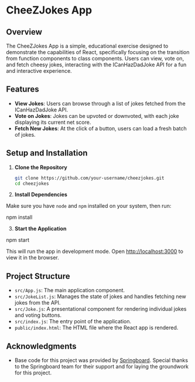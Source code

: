 # CheeZJokes App

## Overview

The CheeZJokes App is a simple, educational exercise designed to demonstrate the capabilities of React, specifically focusing on the transition from function components to class components. Users can view, vote on, and fetch cheesy jokes, interacting with the ICanHazDadJoke API for a fun and interactive experience.

## Features

- **View Jokes**: Users can browse through a list of jokes fetched from the ICanHazDadJoke API.
- **Vote on Jokes**: Jokes can be upvoted or downvoted, with each joke displaying its current net score.
- **Fetch New Jokes**: At the click of a button, users can load a fresh batch of jokes.

## Setup and Installation

1. **Clone the Repository**

   ```bash
   git clone https://github.com/your-username/cheezjokes.git
   cd cheezjokes

   ```

2. **Install Dependencies**

Make sure you have `node` and `npm` installed on your system, then run:

npm install

3. **Start the Application**

npm start

This will run the app in development mode. Open [http://localhost:3000](http://localhost:3000) to view it in the browser.

## Project Structure

- `src/App.js`: The main application component.
- `src/JokeList.js`: Manages the state of jokes and handles fetching new jokes from the API.
- `src/Joke.js`: A presentational component for rendering individual jokes and voting buttons.
- `src/index.js`: The entry point of the application.
- `public/index.html`: The HTML file where the React app is rendered.

## Acknowledgments

- Base code for this project was provided by [Springboard](https://www.springboard.com/). Special thanks to the Springboard team for their support and for laying the groundwork for this project.
